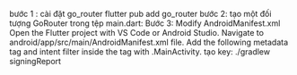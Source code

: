 bước 1 : cài đặt go_router
 flutter pub add go_router
bước 2: tạo một đối tượng GoRouter trong tệp main.dart: 
Bước 3: Modify AndroidManifest.xml
Open the Flutter project with VS Code or Android Studio.
Navigate to android/app/src/main/AndroidManifest.xml file.
Add the following metadata tag and intent filter inside the <activity> tag with .MainActivity.
tạo key: ./gradlew signingReport